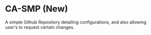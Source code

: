 # CA-SMP (New)
A simple Github Repository detailing configurations, and also allowing user's to request certain changes.
